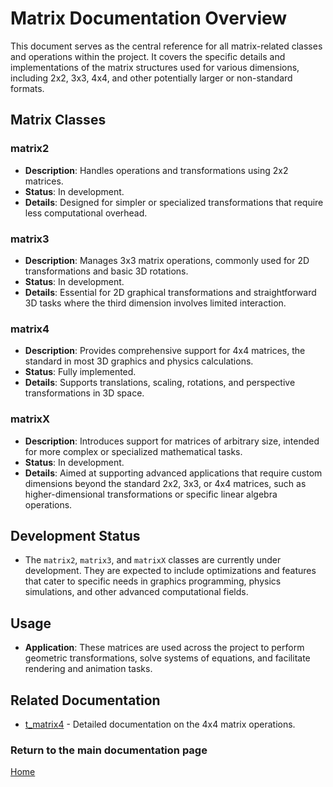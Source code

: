 # Matrix Documentation Overview

This document serves as the central reference for all matrix-related classes and operations within the project. It covers the specific details and implementations of the matrix structures used for various dimensions, including 2x2, 3x3, 4x4, and other potentially larger or non-standard formats.

## Matrix Classes

### matrix2
- **Description**: Handles operations and transformations using 2x2 matrices. 
- **Status**: In development. 
- **Details**: Designed for simpler or specialized transformations that require less computational overhead.

### matrix3
- **Description**: Manages 3x3 matrix operations, commonly used for 2D transformations and basic 3D rotations.
- **Status**: In development.
- **Details**: Essential for 2D graphical transformations and straightforward 3D tasks where the third dimension involves limited interaction.

### matrix4
- **Description**: Provides comprehensive support for 4x4 matrices, the standard in most 3D graphics and physics calculations.
- **Status**: Fully implemented.
- **Details**: Supports translations, scaling, rotations, and perspective transformations in 3D space.

### matrixX
- **Description**: Introduces support for matrices of arbitrary size, intended for more complex or specialized mathematical tasks.
- **Status**: In development.
- **Details**: Aimed at supporting advanced applications that require custom dimensions beyond the standard 2x2, 3x3, or 4x4 matrices, such as higher-dimensional transformations or specific linear algebra operations.

## Development Status
- The `matrix2`, `matrix3`, and `matrixX` classes are currently under development. They are expected to include optimizations and features that cater to specific needs in graphics programming, physics simulations, and other advanced computational fields.

## Usage
- **Application**: These matrices are used across the project to perform geometric transformations, solve systems of equations, and facilitate rendering and animation tasks.

## Related Documentation
- [t_matrix4](./matrix4/t_matrix4.md) - Detailed documentation on the 4x4 matrix operations.

### Return to the main documentation page
[Home](../home.md)
